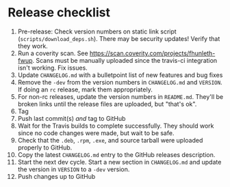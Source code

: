 # Release checklist

  1. Pre-release: Check version numbers on static link script
     (`scripts/download_deps.sh`). There may be security updates! Verify that
     they work.
  2. Run a coverity scan. See https://scan.coverity.com/projects/fhunleth-fwup.
     Scans must be manually uploaded since the travis-ci integration isn't
     working. Fix issues.
  3. Update `CHANGELOG.md` with a bulletpoint list of new features and bug fixes
  4. Remove the `-dev` from the version numbers in `CHANGELOG.md` and `VERSION`. If
     doing an `rc` release, mark them appropriately.
  5. For non-rc releases, update the version numbers in `README.md`. They'll be
     broken links until the release files are uploaded, but "that's ok".
  6. Tag
  7. Push last commit(s) *and* tag to GitHub
  8. Wait for the Travis builds to complete successfully. They should work since
     no code changes were made, but wait to be safe.
  9. Check that the `.deb`, `.rpm`, `.exe`, and source tarball were
     uploaded properly to GitHub.
 10. Copy the latest `CHANGELOG.md` entry to the GitHub releases description.
 11. Start the next dev cycle. Start a new section in `CHANGELOG.md` and
     update the version in `VERSION` to a `-dev` version.
 12. Push changes up to GitHub
